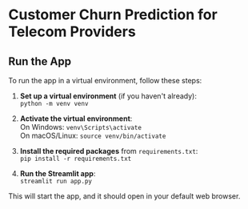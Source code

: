 # Customer Churn Prediction for Telecom Providers

## Run the App

To run the app in a virtual environment, follow these steps:

1. **Set up a virtual environment** (if you haven't already):  
   `python -m venv venv`

2. **Activate the virtual environment**:  
   On Windows: `venv\Scripts\activate`  
   On macOS/Linux: `source venv/bin/activate`

3. **Install the required packages** from `requirements.txt`:  
   `pip install -r requirements.txt`

4. **Run the Streamlit app**:  
   `streamlit run app.py`

This will start the app, and it should open in your default web browser.
